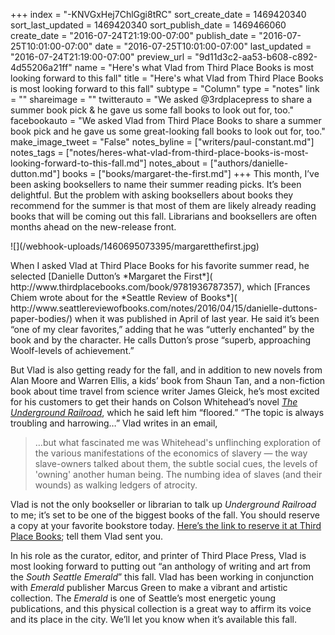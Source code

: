 +++
index = "-KNVGxHej7ChlGgi8tRC"
sort_create_date = 1469420340
sort_last_updated = 1469420340
sort_publish_date = 1469466060
create_date = "2016-07-24T21:19:00-07:00"
publish_date = "2016-07-25T10:01:00-07:00"
date = "2016-07-25T10:01:00-07:00"
last_updated = "2016-07-24T21:19:00-07:00"
preview_url = "9d11d3c2-aa53-b608-c892-4d55206a21ff"
name = "Here's what Vlad from Third Place Books is most looking forward to this fall"
title = "Here's what Vlad from Third Place Books is most looking forward to this fall"
subtype = "Column"
type = "notes"
link = ""
shareimage = ""
twitterauto = "We asked @3rdplacepress to share a summer book pick & he gave us some fall books to look out for, too."
facebookauto = "We asked Vlad from Third Place Books to share a summer book pick and he gave us some great-looking fall books to look out for, too."
make_image_tweet = "False"
notes_byline = ["writers/paul-constant.md"]
notes_tags = ["notes/heres-what-vlad-from-third-place-books-is-most-looking-forward-to-this-fall.md"]
notes_about = ["authors/danielle-dutton.md"]
books = ["books/margaret-the-first.md"]
+++
This month, I’ve been asking booksellers to name their summer reading picks. It’s been delightful. But the problem with asking booksellers about books they recommend for the summer is that most of them are likely already reading books that will be coming out this fall. Librarians and booksellers are often months ahead on the new-release front.

<p class="image-left">![](/webhook-uploads/1460695073395/margaretthefirst.jpg)</p>When I asked Vlad at Third Place Books for his favorite summer read, he selected [Danielle Dutton’s *Margaret the First*]( http://www.thirdplacebooks.com/book/9781936787357), which [Frances Chiem wrote about for the *Seattle Review of Books*]( http://www.seattlereviewofbooks.com/notes/2016/04/15/danielle-duttons-paper-bodies/) when it was published in April of last year. He said it’s been “one of my clear favorites,” adding that he was “utterly enchanted” by the book and by the character. He calls Dutton’s prose “superb, approaching Woolf-levels of achievement.”

But Vlad is also getting ready for the fall, and in addition to new novels from Alan Moore and Warren Ellis, a kids’ book from Shaun Tan, and a non-fiction book about time travel from science writer James Gleick, he’s most excited for his customers to get their hands on Colson Whitehead’s novel [*The Underground Railroad*]( http://www.thirdplacebooks.com/book/9780385537032), which he said left him “floored.” “The topic is always troubling and harrowing…” Vlad writes in an email, 

<blockquote>…but what fascinated me was Whitehead's unflinching exploration of the various manifestations of the economics of slavery — the way slave-owners talked about them, the subtle social cues, the levels of 'owning' another human being. The numbing idea of slaves (and their wounds) as walking ledgers of atrocity.</blockquote>

Vlad is not the only bookseller or librarian to talk up *Underground Railroad* to me; it’s set to be one of the biggest books of the fall. You should reserve a copy at your favorite bookstore today. [Here’s the link to reserve it at Third Place Books]( http://www.thirdplacebooks.com/book/9780385537032); tell them Vlad sent you.

In his role as the curator, editor, and printer of Third Place Press, Vlad is most looking forward to putting out “an anthology of writing and art from the *South Seattle Emerald*” this fall. Vlad has been working in conjunction with *Emerald* publisher Marcus Green to make a vibrant and artistic collection. The *Emerald* is one of Seattle’s most energetic young publications, and this physical collection is a great way to affirm its voice and its place in the city. We’ll let you know when it’s available this fall.


